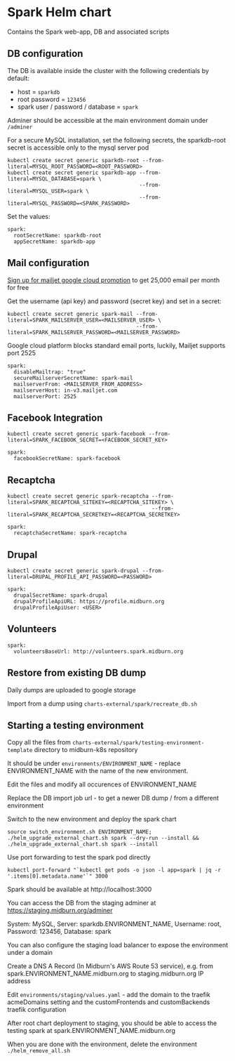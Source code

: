 # Spark Helm chart

Contains the Spark web-app, DB and associated scripts

## DB configuration

The DB is available inside the cluster with the following credentials by default:

* host = `sparkdb`
* root password = `123456`
* spark user / password / database = `spark`

Adminer should be accessible at the main environment domain under `/adminer`

For a secure MySQL installation, set the following secrets, the sparkdb-root secret is accessible only to the mysql server pod

```
kubectl create secret generic sparkdb-root --from-literal=MYSQL_ROOT_PASSWORD=<ROOT_PASSWORD>
kubectl create secret generic sparkdb-app --from-literal=MYSQL_DATABASE=spark \
                                          --from-literal=MYSQL_USER=spark \
                                          --from-literal=MYSQL_PASSWORD=<SPARK_PASSWORD>
```

Set the values:

```
spark:
  rootSecretName: sparkdb-root
  appSecretName: sparkdb-app
```


## Mail configuration

[Sign up for mailjet google cloud promotion](https://www.mailjet.com/google/) to get 25,000 email per month for free

Get the username (api key) and password (secret key) and set in a secret:

```
kubectl create secret generic spark-mail --from-literal=SPARK_MAILSERVER_USER=<MAILSERVER_USER> \
                                         --from-literal=SPARK_MAILSERVER_PASSWORD=<MAILSERVER_PASSWORD>
```

Google cloud platform blocks standard email ports, luckily, Mailjet supports port 2525

```
spark:
  disableMailtrap: "true"
  secureMailserverSecretName: spark-mail
  mailserverFrom: <MAILSERVER_FROM_ADDRESS>
  mailserverHost: in-v3.mailjet.com
  mailserverPort: 2525
```


## Facebook Integration

```
kubectl create secret generic spark-facebook --from-literal=SPARK_FACEBOOK_SECRET=<FACEBOOK_SECRET_KEY>
```

```
spark:
  facebookSecretName: spark-facebook
```


## Recaptcha

```
kubectl create secret generic spark-recaptcha --from-literal=SPARK_RECAPTCHA_SITEKEY=<RECAPTCHA_SITEKEY> \
                                              --from-literal=SPARK_RECAPTCHA_SECRETKEY=<RECAPTCHA_SECRETKEY>
```

```
spark:
  recaptchaSecretName: spark-recaptcha
```


## Drupal

```
kubectl create secret generic spark-drupal --from-literal=DRUPAL_PROFILE_API_PASSWORD=<PASSWORD>
```

```
spark:
  drupalSecretName: spark-drupal
  drupalProfileApiURL: https://profile.midburn.org
  drupalProfileApiUser: <USER>
```


## Volunteers

```
spark:
  volunteersBaseUrl: http://volunteers.spark.midburn.org
```


## Restore from existing DB dump

Daily dumps are uploaded to google storage

Import from a dump using `charts-external/spark/recreate_db.sh`


## Starting a testing environment

Copy all the files from `charts-external/spark/testing-environment-template` directory to midburn-k8s repository

It should be under `environments/ENVIRONMENT_NAME` - replace ENVIRONMENT_NAME with the name of the new environment.

Edit the files and modify all occurences of ENVIRONMENT_NAME

Replace the DB import job url - to get a newer DB dump / from a different environment

Switch to the new environment and deploy the spark chart

```
source switch_environment.sh ENVIRONMENT_NAME;
./helm_upgrade_external_chart.sh spark --dry-run --install && ./helm_upgrade_external_chart.sh spark --install
```

Use port forwarding to test the spark pod directly

```
kubectl port-forward "`kubectl get pods -o json -l app=spark | jq -r '.items[0].metadata.name'`" 3000
```

Spark should be available at http://localhost:3000

You can access the DB from the staging adminer at https://staging.midburn.org/adminer

System: MySQL, Server: sparkdb.ENVIRONMENT_NAME, Username: root, Password: 123456, Database: spark

You can also configure the staging load balancer to expose the environment under a domain

Create a DNS A Record (In Midburn's AWS Route 53 service), e.g. from spark.ENVIRONMENT_NAME.midburn.org to staging.midburn.org IP address

Edit `environments/staging/values.yaml` - add the domain to the traefik acmeDomains setting and the customFrontends and customBackends traefik configuration

After root chart deployment to staging, you should be able to access the testing spark at spark.ENVIRONMENT_NAME.midburn.org

When you are done with the environment, delete the environment `./helm_remove_all.sh`